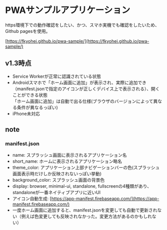 # PWAサンプルアプリケーション

https環境下での動作確認をしたい、かつ、スマホ実機でも確認をしたいため、Github pagesを使用。

[https://fkyohei.github.io/pwa-sample/](https://fkyohei.github.io/pwa-sample/)

## v1.3時点
- Service Workerが正常に認識されている状態
- Androidスマホで「ホーム画面に追加」が表示され、実際に追加でき（manifest.jsonで指定のアイコンが正しくデバイス上で表示される）、開くことができる状態  
「ホーム画面に追加」は自動で出る仕様(ブラウザのバージョンによって異なる条件が異なるっぽい)
- iPhone未対応

## note
### manifest.json
- name: スプラッシュ画面に表示されるアプリケーション名
- short_name: ホームに表示されるアプリケーション略名
- theme_color: アプリケーション上部ナビゲーションバーの色(スプラッシュ画面表示時だけしか反映されないっぽい挙動)
- background_color: スプラッシュ画面の背景色
- display: browser, minimal-ui, standalone, fullscreenの4種類があり、standaloneが一番ネイティブアプリに近いUI
- アイコン自動生成: [https://app-manifest.firebaseapp.com/](https://app-manifest.firebaseapp.com/)
- 一度ホーム画面に追加すると、manifest.jsonを変更しても自動で更新されない（例えば色変更しても反映されなかった。変更方法があるのかもしれない）